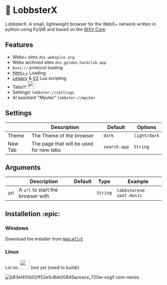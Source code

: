 # 🦞 LobbsterX

LobbsterX. A small, lightweight browser for the WebX+ network written in python using PyQt6 and based on the [WXV Core](https://github.com/inventionpro/Webx-viewer)

## Features

- Webx+ sites ``dns.webxplus.org``
- Webx archived sites ``dns.golden.hackclub.app``
- ``buss://`` protocol loading
- [Html++](https://spec.webxplus.org/htmlpp/) Loading
- [Legacy](https://spec.webxplus.org/lua/legacy/) & [V2](https://spec.webxplus.org/lua/v2/) Lua scripting
- Tabs!!! <img src="https://github.com/user-attachments/assets/1dc1028c-c3a3-40a6-8c71-6a92047e5911" width="25" />
- Settings! ``lobbster://settings``
- AI assistant "Mputer" ``lobbster://mputer``

## Settings

|         | Description                             | Default        | Options        |
|---------|-----------------------------------------|----------------|----------------|
| Theme   | The Theme of the browser                | ``dark``       | ``light/dark`` |
| New Tab | The page that will be used for new tabs | ``search.app`` | ``String``     |


## Arguments

|     | Description                         | Default | Type       | Example
|-----|-------------------------------------|---------|------------|-----------
| url | A ``url`` to start the browser with | `` ``   | ``String`` | ```lobbsterexe spot.music```



## Installetion :epic:

### Windows
 Download the installer from [``MeDiAfIrE``](https://www.mediafire.com/file/cb3y4v2owmve2fc/Installer.exe/file)

### Linux
Lol no. <img src="https://github.com/user-attachments/assets/0127ed88-9fa5-477a-8c1c-95e0dfdfd268" width="30" /> (not yet (need to build))


![b83ef410b02ff52e1c4bb00845aceace_720w-ezgif com-resize](https://github.com/user-attachments/assets/895674fe-2242-4e67-b9f5-269504c0f455)
